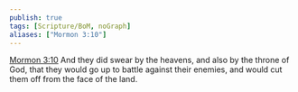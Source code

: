 ```yaml
---
publish: true
tags: [Scripture/BoM, noGraph]
aliases: ["Mormon 3:10"]
---
```

[Mormon 3:10](https://churchofjesuschrist.org/study/scriptures/bofm/morm/3?lang=eng&id=p10#p10) And they did swear by the heavens, and also by the throne of God, that they would go up to battle against their enemies, and would cut them off from the face of the land.
